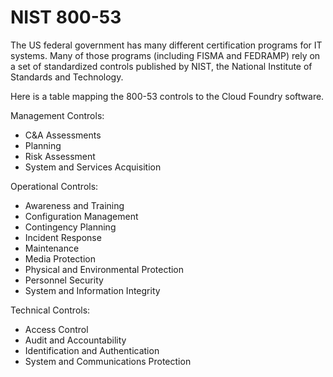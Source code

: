 # NIST 800-53

The US federal government has many different certification programs for IT systems. Many of those programs (including FISMA and FEDRAMP) rely on a set of standardized controls published by NIST, the National Institute of Standards and Technology.

Here is a table mapping the 800-53 controls to the Cloud Foundry software.

Management Controls:
* C&A Assessments
* Planning
* Risk Assessment
* System and Services Acquisition

Operational Controls:
* Awareness and Training
* Configuration Management
* Contingency Planning
* Incident Response
* Maintenance
* Media Protection
* Physical and Environmental Protection
* Personnel Security
* System and Information Integrity

Technical Controls:
* Access Control
* Audit and Accountability
* Identification and Authentication
* System and Communications Protection

